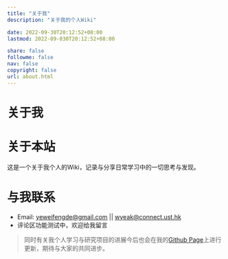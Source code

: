 ```yaml
---
title: "关于我"
description: "关于我的个人Wiki"

date: 2022-09-30T20:12:52+08:00
lastmod: 2022-09-030T20:12:52+08:00

share: false
followme: false
nav: false
copyright: false
url: about.html
---
```

# 关于我

# 关于本站

这是一个关于我个人的Wiki，记录与分享日常学习中的一切思考与发现。

# 与我联系

- Email: yeweifengde@gmail.com || wyeak@connect.ust.hk
- 评论区功能测试中，欢迎给我留言
  
> 同时有关我个人学习与研究项目的进展今后也会在我的[Github Page](https://github.com/123de234)上进行更新，期待与大家的共同进步。